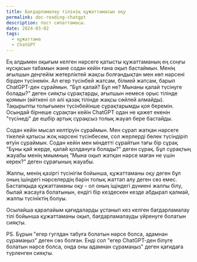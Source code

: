 ```yaml
---
title: Бағдарламалау тілінің құжаттамасын оқу
permalink: doc-reading-chatgpt
description: пост сипаттамасы.
date: 2024-03-02
tags:
  - құжаттама
  - ChatGPT
---
```


Ең алдымен оқығым келген нәрсеге қатысты құжаттаманың ең соңғы нұсқасын табамын және содан кейін ғана оқып бастаймын. Менің ағылшын деңгейім жетерліктей жақсы болғандықтан мен көп нәрсені бірден түсінемін. Ал егер түсінбей жатсам, білмей жатсам, барып ChatGPT-ден сұраймын. "Бұл қалай? Бұл не? Мынаны қалай түсінуге болады?" деген сияқты сұрақтарды, ағылшын немесе орыс тілінде қоямын (өйткені ол әлі қазақ тілінде жақсы сөйлей алмайды). Тақырыпты толығымен түсінбейінше сұрақтарымды қоя беремін. Осындай бірнеше сұрақтан кейін ChatGPT одан не қажет екенін "түсінеді" де ешбір артық сұрақсыз толық жауап бере бастайды.

Содан кейін мысал келтіруін сұраймын. Мен сұрап жатқан нәрсеге тікелей қатысы жоқ нәрсені түсінбесем, сол жерлерді бөлек түсіндіріп өтуін сұраймын. Содан кейін мен міндетті сұрайтын тағы бір сұрақ "Бұны қай жерде, қалай қолдануға болады?" деген сұрақ. Бұл сұрақтың жауабы менің миымның "Мына оқып жатқан нәрсе маған не үшін керек?" деген сұрағының жауабы.

Жалпы, менің қазіргі түсінігім бойынша, құжаттаманы оқу деген бұл оның ішіндегі нәрселердің бәрін толық жаттап алу деген сөз емес. Бастапқыда құжаттаманы оқу - ол оның іщіндегі дүниені жалпы білу, былай жасауға болатынын, ендігі бір кездескен кезде абдырап қалмай, жалпы түсініктің болуы.

Осылайша қарапайым қағидаларды ұстанып кез келген бағдарламалау тілі бойынша құжаттаманы оқып, бағдарламалауды үйренуге болатын сияқты.

PS. Бұрын "егер гуглдан табуға болатын нәрсе болса, адамнан сұрамаңыз" деген сөз болған. Енді сол "егер ChatGPT-ден білуге болатын нәрсе болса, онда оны адамнан сұрамаңыз" деген қағидаға түрленген сияқты.
